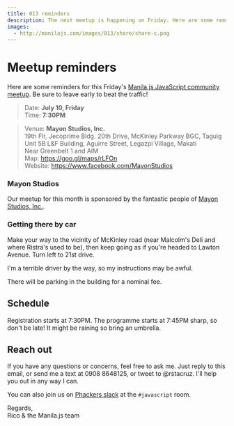 ```yaml
---
title: 013 reminders
description: The next meetup is happening on Friday. Here are some reminders.
images:
  - http://manilajs.com/images/013/share/share-c.png
---
```


# Meetup reminders

Here are some reminders for this Friday's [Manila.js JavaScript community meetup][site]. Be sure to leave early to beat the traffic!

> Date: **July 10, Friday**<br>
> Time: **7:30PM**

> Venue: **Mayon Studios, Inc.**<br>
> 19th Flr, Jecoprime Bldg. 20th Drive, McKinley Parkway
> BGC, Taguig
> Unit 5B L&F Building, Aguirre Street, Legazpi Village, Makati<br>
> Near Greenbelt 1 and AIM<br>
> Map: <https://goo.gl/maps/rLFOn><br>
> Website: <https://www.facebook.com/MayonStudios>

### Mayon Studios

Our meetup for this month is sponsored by the fantastic people of [Mayon Studios, Inc.](https://www.facebook.com/MayonStudios).

### Getting there by car

Make your way to the vicinity of McKinley road (near Malcolm's Deli and where Ristra's used to be), then keep going as if you're headed to Lawton Avenue. Turn left to 21st drive.

I'm a terrible driver by the way, so my instructions may be awful.

There will be parking in the building for a nominal fee.

## Schedule

Registration starts at 7:30PM. The programme starts at 7:45PM sharp, so don't be late! It might be raining so bring an umbrella.

## Reach out

If you have any questions or concerns, feel free to ask me. Just reply to this email, or send me a text at 0908 8648125, or tweet to @rstacruz. I'll help you out in any way I can.

You can also join us on [Phackers slack](http://phakers.io) at the `#javascript` room.

Regards,<br>
Rico & the Manila.js team

[site]: http://manilajs.com/
